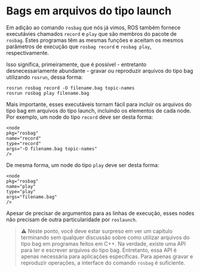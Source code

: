 # Bags em arquivos do tipo launch

Em adição ao comando `rosbag` que nós já vimos, ROS também fornece executávies chamados `record` e `play` que são membros do
pacote de `rosbag`. Estes programas têm as mesmas funções e aceitam os mesmos parâmetros de execução que `rosbag record` e 
`rosbag play`, respectivamente.

Isso significa, primeiramente, que é possível - entretanto desnecessariamente abundante - gravar ou reproduzir arquivos do tipo bag
utilizando `rosrun`, dessa forma:

```
rosrun rosbag record -O filename.bag topic-names
rosrun rosbag play filename.bag
```

Mais importante, esses executáveis tornam fácil para incluir os arquivos do tipo bag em arquivos do tipo launch, incluindo os elementos
de cada node. Por exemplo, um node do tipo `record` deve ser desta forma: 

```
<node
pkg="rosbag"
name="record"
type="record"
args="-O filename.bag topic-names"
/>
```
De mesma forma, um node do tipo `play` deve ser desta forma: 

```
<node
pkg="rosbag"
name="play"
type="play"
args="filename.bag"
/>
```

Apesar de precisar de argumentos para as linhas de execução, esses nodes não precisam de outra particularidade por `roslaunch`.  
> ⚠️ Neste ponto, você deve estar surpreso em ver um capítulo terminando sem qualquer discussão sobre como utilizar arquivos do tipo
> bag em programas feitos em C++. Na verdade, existe uma API para ler e escrever arquivos do tipo bag. Entretanto, essa API é apenas necessária
para aplicações específicas. Para apenas gravar e reproduzir operações, a interface do comando `rosbag` é suficiente. 
